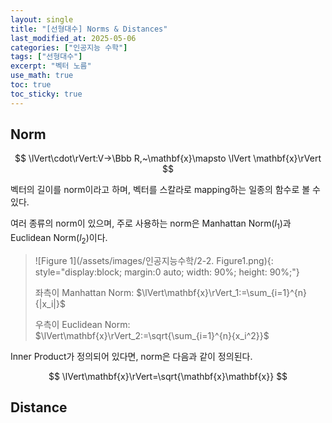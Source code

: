 ```yaml
---
layout: single
title: "[선형대수] Norms & Distances"
last_modified_at: 2025-05-06
categories: ["인공지능 수학"]
tags: ["선형대수"]
excerpt: "벡터 노름"
use_math: true
toc: true
toc_sticky: true
---
```


## Norm

$$
\lVert\cdot\rVert:V→\Bbb R,~\mathbf{x}\mapsto \lVert \mathbf{x}\rVert
$$

벡터의 길이를 norm이라고 하며, 벡터를 스칼라로 mapping하는 일종의 함수로 볼 수 있다.

여러 종류의 norm이 있으며, 주로 사용하는 norm은 Manhattan Norm($l_1)$과 Euclidean Norm($l_2$)이다.

> ![Figure 1](/assets/images/인공지능수학/2-2. Figure1.png){: style="display:block; margin:0 auto; width: 90%; height: 90%;"}
>
> 좌측이 Manhattan Norm: $\lVert\mathbf{x}\rVert_1:=\sum_{i=1}^{n}{|x_i|}$
>
> 우측이 Euclidean Norm: $\lVert\mathbf{x}\rVert_2:=\sqrt{\sum_{i=1}^{n}{x_i^2}}$

Inner Product가 정의되어 있다면, norm은 다음과 같이 정의된다.

$$
\lVert\mathbf{x}\rVert=\sqrt{\mathbf{x}\mathbf{x}}
$$

## Distance

